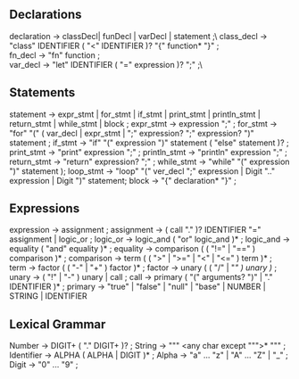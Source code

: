 ## Declarations
declaration  → classDecl| funDecl | varDecl | statement ;\\
class_decl   → "class" IDENTIFIER ( "<" IDENTIFIER )? 
               "{" function* "}" ;\
fn_decl      → "fn" function ;\
var_decl     → "let" IDENTIFIER ( "=" expression )? ";" ;\

## Statements
statement    → expr_stmt
              | for_stmt
              | if_stmt
              | print_stmt
              | println_stmt
              | return_stmt
              | while_stmt
              | block ;
expr_stmt    → expression ";" ;
for_stmt     → "for" "(" ( var_decl | expr_stmt | ";"
                expression? ";"
                expression? ")" statement ;
if_stmt      → "if" "(" expression ")" statement
               ( "else" statement )? ;
print_stmt   → "print" expression ";" ;
println_stmt → "println" expression ";" ;
return_stmt  → "return" expression? ";" ;
while_stmt   → "while" "(" expression ")" statement );
loop_stmt    → "loop" "(" ver_decl ";" expression | Digit ".." expression | Digit ")"
               statement;
block        → "{" declaration* "}" ;

## Expressions
expression   → assignment ;
assignment   → ( call "." )? IDENTIFIER "=" assignment
              | logic_or ;
logic_or     → logic_and ( "or" logic_and )* ;
logic_and    → equality ( "and" equality )* ;
equality     → comparison ( ( "!=" | "==" ) comparison )* ;
comparison   → term ( ( ">" | ">=" | "<" | "<=" ) term )* ;
term         → factor ( ( "-" | "+" ) factor )* ;
factor       → unary ( ( "/" | "*" ) unary )* ;
unary        → ( "!" | "-" ) unary | call ;
call         → primary ( "(" arguments? ")" | "." IDENTIFIER )* ;
primary      → "true" | "false" | "null" | "base"
              | NUMBER | STRING | IDENTIFIER

## Lexical Grammar
Number       → DIGIT+ ( "." DIGIT+ )? ;
String       → "\"" <any char except "\"">* "\"" ;
Identifier   → ALPHA ( ALPHA | DIGIT )* ;
Alpha        → "a" ... "z" | "A" ... "Z" | "_" ;
Digit        → "0" ... "9" ;


